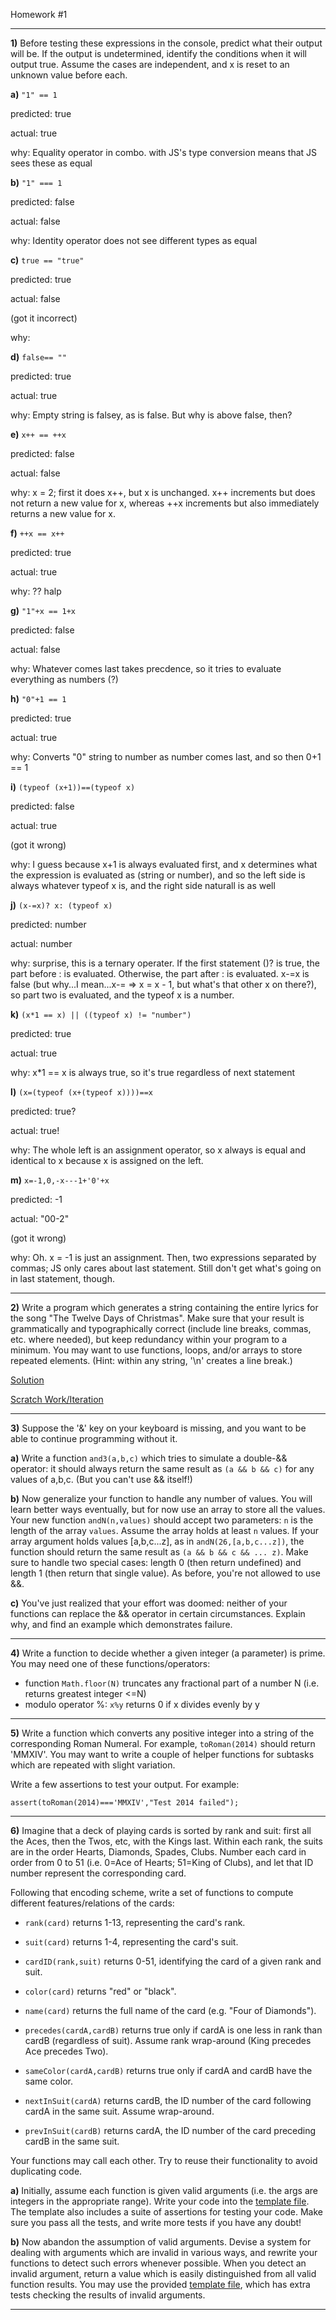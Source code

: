 Homework #1

---

**1)**
Before testing these expressions in the console, predict what their output will be.  If the output is undetermined, identify the conditions when it will output true.  Assume the cases are independent, and x is reset to an unknown value before each.


**a)** `"1" == 1`

predicted: true

actual: true

why:
Equality operator in combo. with JS's type conversion means that JS sees these as equal

**b)** `"1" === 1`

predicted: false

actual: false

why:
Identity operator does not see different types as equal

**c)** `true == "true"`

predicted: true

actual: false

(got it incorrect)

why:


**d)** `false== ""`

predicted: true

actual: true

why:
Empty string is falsey, as is false. But why is above false, then?

**e)** `x++ == ++x`

predicted: false

actual: false

why:
x = 2;
first it does x++, but x is unchanged. x++ increments but does not return a new value for x, whereas ++x increments but also immediately returns a new value for x.

**f)** `++x == x++`

predicted: true

actual: true

why: ?? halp

**g)** `"1"+x == 1+x`

predicted: false

actual: false

why:
Whatever comes last takes precdence, so it tries to evaluate everything as numbers (?)

**h)** `"0"+1 == 1`

predicted: true

actual: true

why:
Converts "0" string to number as number comes last, and so then 0+1 == 1

**i)** `(typeof (x+1))==(typeof x)`

predicted: false

actual: true

(got it wrong)

why:
I guess because x+1 is always evaluated first, and x determines what the expression is evaluated as (string or number), and so the left side is always whatever typeof x is, and the right side naturall is as well

**j)** `(x-=x)? x: (typeof x)`

predicted: number

actual: number

why:
surprise, this is a ternary operater. If the first statement ()? is true, the part before : is evaluated. Otherwise, the part after : is evaluated. x-=x is false (but why...I mean...x-= => x = x - 1, but what's that other x on there?), so part two is evaluated, and the typeof x is a number.

**k)** `(x*1 == x) || ((typeof x) != "number")`

predicted: true

actual: true

why:
x*1 == x is always true, so it's true regardless of next statement

**l)** `(x=(typeof (x+(typeof x))))==x`

predicted: true?

actual: true!

why:
The whole left is an assignment operator, so x always is equal and identical to x because x is assigned on the left.

**m)** `x=-1,0,-x---1+'0'+x`

predicted: -1

actual: "00-2"

(got it wrong)

why:
Oh. x = -1 is just an assignment. Then, two expressions separated by commas; JS only cares about last statement. Still don't get what's going on in last statement, though.

---

**2)**
Write a program which generates a string containing the entire lyrics for the song "The Twelve Days of Christmas".  Make sure that your result is grammatically and typographically correct (include line breaks, commas, etc. where needed), but keep redundancy within your program to a minimum.
You may want to use functions, loops, and/or arrays to store repeated elements.
(Hint: within any string, '\n' creates a line break.)

[Solution](homework-1-prob-2.js)

[Scratch Work/Iteration](homework-1-prob-2-scratch.js)

---

**3)**
Suppose the '&' key on your keyboard is missing, and you want to be able to continue programming without it.

**a)**
Write a function `and3(a,b,c)` which tries to simulate a double-&& operator: it should always return the same result as `(a && b && c)` for any values of a,b,c.  (But you can't use && itself!)

**b)**
Now generalize your function to handle any number of values.  You will learn better ways eventually, but for now use an array to store all the values.
Your new function `andN(n,values)` should accept two parameters: `n` is the length of the array `values`.  Assume the array holds at least `n` values.
If your array argument holds values [a,b,c...z], as in
`andN(26,[a,b,c...z])`, the function should return the same result as `(a && b && c && ... z)`.
Make sure to handle two special cases: length 0 (then return undefined) and length 1 (then return that single value).
As before, you're not allowed to use &&.

**c)**
You've just realized that your effort was doomed: neither of your functions can replace the && operator in certain circumstances.  Explain why, and find an example which demonstrates failure.

---

**4)**
Write a function to decide whether a given integer (a parameter) is prime. You may need one of these functions/operators:

* function `Math.floor(N)` truncates any fractional part of a number N (i.e. returns greatest integer <=N)
* modulo operator %: `x%y` returns 0 if x divides evenly by y 

---

**5)**
Write a function which converts any positive integer into a string of the corresponding Roman Numeral.  For example, `toRoman(2014)` should return 'MMXIV'.  You may want to write a couple of helper functions for subtasks which are repeated with slight variation.

Write a few assertions to test your output.
For example:
```
assert(toRoman(2014)==='MMXIV',"Test 2014 failed");
```

---

**6)**
Imagine that a deck of playing cards is sorted by rank and suit: first all the Aces, then the Twos, etc, with the Kings last. Within each rank, the suits are in the order Hearts, Diamonds, Spades, Clubs. Number each card in order from 0 to 51 (i.e. 0=Ace of Hearts; 51=King of Clubs), and let that ID number represent the corresponding card.

Following that encoding scheme, write a set of functions to compute different features/relations of the cards:

* `rank(card)` returns 1-13, representing the card's rank.

* `suit(card)` returns 1-4, representing the card's suit.

* `cardID(rank,suit)` returns 0-51, identifying the card of a given rank and suit.

* `color(card)` returns "red" or "black".

* `name(card)` returns the full name of the card (e.g. "Four of Diamonds").

* `precedes(cardA,cardB)` returns true only if cardA is one less in rank than cardB (regardless of suit). Assume rank wrap-around (King precedes Ace precedes Two).

* `sameColor(cardA,cardB)` returns true only if cardA and cardB have the same color.

* `nextInSuit(cardA)` returns cardB, the ID number of the card following cardA in the same suit. Assume wrap-around.

* `prevInSuit(cardB)` returns cardA, the ID number of the card preceding cardB in the same suit. 

Your functions may call each other. Try to reuse their functionality to avoid duplicating code.

**a)**
Initially, assume each function is given valid arguments (i.e. the args are integers in the appropriate range).  Write your code into the [template file](template1a-cards.js).  The template also includes a suite of assertions for testing your code.  Make sure you pass all the tests, and write more tests if you have any doubt!

**b)**
Now abandon the assumption of valid arguments.  Devise a system for dealing with arguments which are invalid in various ways, and rewrite your functions to detect such errors whenever possible.  When you detect an invalid argument, return a value which is easily distinguished from all valid function results.
You may use the provided [template file](template1b-cardsVerify.js), which has extra tests checking the results of invalid arguments.

---

